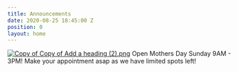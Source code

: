 ```yaml
---
title: Announcements
date: 2020-08-25 18:45:00 Z
position: 0
layout: home
---
```


[![Copy of Copy of Add a heading (2).png](/uploads/Copy%20of%20Copy%20of%20Add%20a%20heading%20(2).png)](https://clients.mindbodyonline.com/classic/ws?studioid=23881&stype=42)
Open Mothers Day Sunday 9AM - 3PM!
Make your appointment asap as we have limited spots left!

